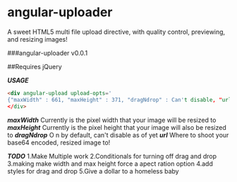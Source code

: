 angular-uploader
================

A sweet HTML5 multi file upload directive, with quality control, previewing, and resizing images!

###angular-uploader v0.0.1

##Requires jQuery

***USAGE***

```html
<div angular-upload upload-opts='
{"maxWidth" : 661, "maxHeight" : 371, "dragNdrop" : Can't disable, "url" : "/api/saveImage"}')
</div>
```

***maxWidth*** 
Currently is the pixel width that your image will be resized to
***maxHeight*** 
Currently is the pixel height that your image will also be resized to
***dragNdrop*** O
n by default, can't disable as of yet
***url*** 
Where to shoot your base64 encoded, resized image to!

***TODO***
  1.Make Multiple work
  2.Conditionals for turning off drag and drop
  3.making make width and max height force a apect ration option
  4.add styles for drag and drop
  5.Give a dollar to a homeless baby
